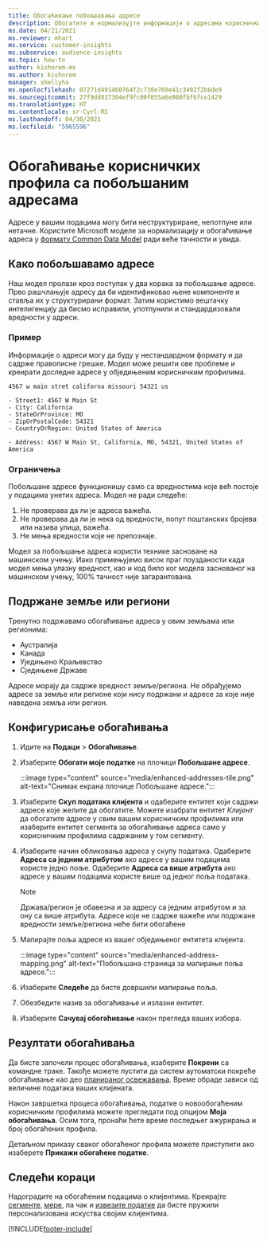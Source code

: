 ```yaml
---
title: Обогаћивање побољшавања адресе
description: Обогатите и нормализујте информације о адресама корисничких профила помоћу Microsoft модела.
ms.date: 04/21/2021
ms.reviewer: mhart
ms.service: customer-insights
ms.subservice: audience-insights
ms.topic: how-to
author: kishorem-ms
ms.author: kishorem
manager: shellyha
ms.openlocfilehash: 07271d491460764f2c738e760e41c3492f2b6de9
ms.sourcegitcommit: 27f9dd837304ef9fc00f055a6e900fbf6fce1429
ms.translationtype: HT
ms.contentlocale: sr-Cyrl-RS
ms.lasthandoff: 04/30/2021
ms.locfileid: "5965596"
---
```

# <a name="enrichment-of-customer-profiles-with-enhanced-addresses"></a>Обогаћивање корисничких профила са побољшаним адресама

Адресе у вашим подацима могу бити неструктуриране, непотпуне или нетачне. Користите Microsoft моделе за нормализацију и обогаћивање адреса у [формату Common Data Model](/common-data-model/schema/core/applicationcommon/address) ради веће тачности и увида.

## <a name="how-we-enhance-addresses"></a>Како побољшавамо адресе

Наш модел пролази кроз поступак у два корака за побољшање адресе. Прво рашчлањује адресу да би идентификовао њене компоненте и ставља их у структурирани формат. Затим користимо вештачку интелигенцију да бисмо исправили, употпунили и стандардизовали вредности у адреси.

### <a name="example"></a>Пример

Информације о адреси могу да буду у нестандардном формату и да садрже правописне грешке. Модел може решити ове проблеме и креирати доследне адресе у обједињеним корисничким профилима.

```Input
4567 w main stret californa missouri 54321 us
```

```Output
- Street1: 4567 W Main St
- City: California
- StateOrProvince: MO
- ZipOrPostalCode: 54321
- CountryOrRegion: United States of America

- Address: 4567 W Main St, California, MO, 54321, United States of America
```

### <a name="limitations"></a>Ограничења

Побољшане адресе функционишу само са вредностима које већ постоје у подацима унетих адреса. Модел не ради следеће: 

1. Не проверава да ли је адреса важећа.
2. Не проверава да ли је нека од вредности, попут поштанских бројева или назива улица, важећа.
3. Не мења вредности које не препознаје.

Модел за побољшање адреса користи технике засноване на машинском учењу. Иако примењујемо висок праг поузданости када модел мења улазну вредност, као и код било ког модела заснованог на машинском учењу, 100% тачност није загарантована.

## <a name="supported-countries-or-regions"></a>Подржане земље или региони

Тренутно подржавамо обогаћивање адреса у овим земљама или регионима: 

- Аустралија
- Канада
- Уједињено Краљевство
- Сједињене Државе

Адресе морају да садрже вредност земље/региона. Не обрађујемо адресе за земље или регионе који нису подржани и адресе за које није наведена земља или регион.

## <a name="configure-the-enrichment"></a>Конфигурисање обогаћивања

1. Идите на **Подаци** > **Обогаћивање**.

1. Изаберите **Обогати моје податке** на плочици **Побољшане адресе**.

   :::image type="content" source="media/enhanced-addresses-tile.png" alt-text="Снимак екрана плочице Побољшане адресе.":::

1. Изаберите **Скуп података клијента** и одаберите ентитет који садржи адресе које желите да обогатите. Можете изабрати ентитет *Клијент* да обогатите адресе у свим вашим корисничким профилима или изаберите ентитет сегмента за обогаћивање адреса само у корисничким профилима садржаним у том сегменту.

1. Изаберите начин обликовања адреса у скупу података. Одаберите **Адреса са једним атрибутом** ако адресе у вашим подацима користе једно поље. Одаберите **Адреса са више атрибута** ако адресе у вашим подацима користе више од једног поља података.

   > [!NOTE]
   > Држава/регион је обавезна и за адресу са једним атрибутом и за ону са више атрибута. Адресе које не садрже важеће или подржане вредности земље/региона неће бити обогаћене

1.  Мапирајте поља адресе из вашег обједињеног ентитета клијента.

    :::image type="content" source="media/enhanced-address-mapping.png" alt-text="Побољшана страница за мапирање поља адресе.":::

1. Изаберите **Следеће** да бисте довршили мапирање поља.

1. Обезбедите назив за обогаћивање и излазни ентитет.

1. Изаберите **Сачувај обогаћивање** након прегледа ваших избора.

## <a name="enrichment-results"></a>Резултати обогаћивања

Да бисте започели процес обогаћивања, изаберите **Покрени** са командне траке. Такође можете пустити да систем аутоматски покреће обогаћивање као део [планираног освежавања](system.md#schedule-tab). Време обраде зависи од величине података ваших клијената.

Након завршетка процеса обогаћивања, податке о новообогаћеним корисничким профилима можете прегледати под опцијом **Моја обогаћивања**. Осим тога, пронаћи ћете време последњег ажурирања и број обогаћених профила.

Детаљном приказу сваког обогаћеног профила можете приступити ако изаберете **Прикажи обогаћене податке**.

## <a name="next-steps"></a>Следећи кораци

Надоградите на обогаћеним подацима о клијентима. Креирајте [сегменте](segments.md), [мере](measures.md), па чак и [извезите податке](export-destinations.md) да бисте пружили персонализована искуства својим клијентима.

[!INCLUDE[footer-include](../includes/footer-banner.md)]
